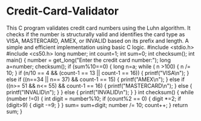 # Credit-Card-Validator
This C program validates credit card numbers using the Luhn algorithm. It checks if the number is structurally valid and identifies the card type as VISA, MASTERCARD, AMEX, or INVALID based on its prefix and length. A simple and efficient implementation using basic C logic.
#include <stdio.h>
#include <cs50.h>
long number;     int count=1;     int sum=0;
int checksum();
int main()
{
    number = get_long("Enter the credit card number:");
    long a=number;
    checksum();
    if (sum%10==0)
    {
        long n=a;
        while ( n >100)
        {
            n /= 10;
        }
        if (n/10 == 4 && (count-1 == 13 || count-1 == 16))
        {
            printf("VISA\n");
        }
        else if ((n==34 || n== 37) && count-1 == 15)
        {
            printf("AMEX\n");
        }
        else if ((n>= 51 && n<= 55) && count-1 == 16)
        {
            printf("MASTERCARD\n");
        }
        else
        {
            printf("INVALID\n");
        }
    }
    else
    {
        printf("INVALID\n");
    }
}
int checksum()
{
    while (number !=0)
    {
        int digit = number%10;
        if (count%2 == 0)
        {
            digit *=2;
            if (digit>9)
            {
                digit -=9;
            }
        }
        sum= sum+digit;
        number /= 10;
        count++;
    }
    return sum;
}

